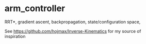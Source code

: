 # arm_controller
RRT*, gradient ascent, backpropagation, state/configuration space,

See https://github.com/hojmax/Inverse-Kinematics for my source of inspiration
